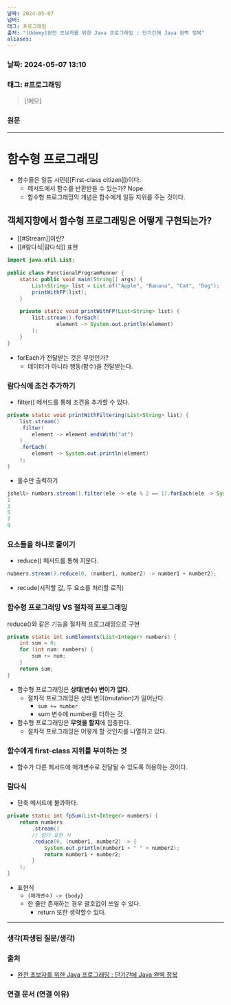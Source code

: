 ```yaml
---
날짜: 2024-05-07
넘버: 
태그: 프로그래밍
출처: "[Udemy]완전 초보자를 위한 Java 프로그래밍 : 단기간에 Java 완벽 정복"
aliases:
---
```

### 날짜:  2024-05-07 13:10

### 태그:  #프로그래밍

>[!메모]
>

### 원문
---
# 함수형 프로그래밍
- 함수들은 일등 시민([[First-class citizen]])이다.
	- 메서드에서 함수를 반환받을 수 있는가? Nope.
	- 함수형 프로그래밍의 개념은 함수에게 일등 지위를 주는 것이다.
## 객체지향에서 함수형 프로그래밍은 어떻게 구현되는가?
- [[#Stream]]이란?
- [[#람다식|람다식]] 표현
```java
import java.util.List;  
  
public class FunctionalProgramRunner {  
    static public void main(String[] args) {  
        List<String> list = List.of("Apple", "Banana", "Cat", "Dog");  
        printWithFP(list);  
    }  
  
    private static void printWithFP(List<String> list) {  
        list.stream().forEach(  
                element -> System.out.println(element)  
        );
    }
}
```
- forEach가 전달받는 것은 무엇인가?
	- 데이터가 아니라 행동(함수)을 전달받는다.
### 람다식에 조건 추가하기
- filter() 메서드를 통해 조건을 추가할 수 있다.
```java
private static void printWithFiltering(List<String> list) {  
	list.stream()
	.filter(
		element -> element.endsWith("at")
	)
	.forEach(
		element -> System.out.println(element)  
	);
}
```
- 홀수만 출력하기
```java
jshell> numbers.stream().filter(ele -> ele % 2 == 1).forEach(ele -> System.out.println(ele));
1
3
5
7
9
```
### 요소들을 하나로 줄이기
- reduce() 메서드를 통해 지운다.
```java
nubmers.stream().reduce(0, (number1, number2) -> number1 + number2);
```
- recude(시작할 값, 두 요소를 처리할 로직)
### 함수형 프로그래밍 VS 절차적 프로그래밍
reduce()와 같은 기능을 절차적 프로그래밍으로 구현
```java
private static int sumElements(List<Integer> numbers) {
	int sum = 0;
	for (int num: numbers) {
		sum += num;
	}
	return sum;
}
```
- 함수형 프로그래밍은 **상태(변수) 변이가 없다.**
	- 절차적 프로그래밍은 상태 변이(mutation)가 일어난다.
		- `sum += number`
		- sum 변수에 number를 더하는 것. 
- 함수형 프로그래밍은 **무엇을 할지**에 집중한다.
	- 절차적 프로그래밍은 어떻게 할 것인지를 나열하고 있다.
### 함수에게 first-class 지위를 부여하는 것
- 함수가 다른 메서드에 매개변수로 전달될 수 있도록 허용하는 것이다.
### 람다식
- 단축 메서드에 불과하다.
```java
private static int fpSum(List<Integer> numbers) {
	return numbers
		.stream()
		// 람다 표현 식
		.reduce(0, (number1, number2) -> {
			System.out.println(number1 + " " + number2);
			return number1 + number2;
		}
	);
}
```
- 표현식
	- `(매개변수) -> {body}`
	- 한 줄만 존재하는 경우 괄호없이 쓰일 수 있다.
		- return 또한 생략할수 있다.
---
### 생각(파생된 질문/생각)

### 출처
- [완전 초보자를 위한 Java 프로그래밍 : 단기간에 Java 완벽 정복](https://www.udemy.com/course/best-java-programming/?couponCode=ST6MT42324)

### 연결 문서 (연결 이유)
